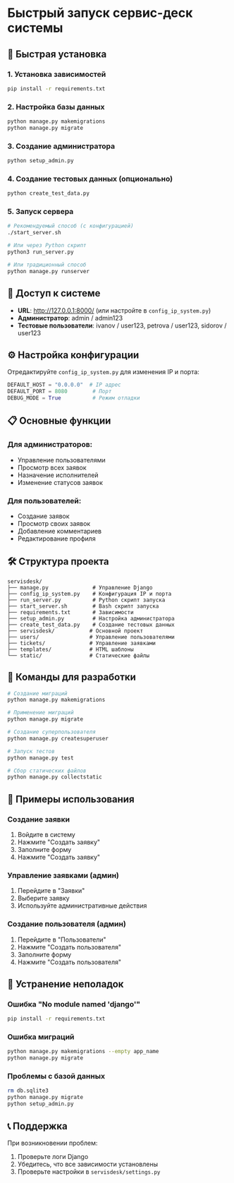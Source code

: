 # Быстрый запуск сервис-деск системы

## 🚀 Быстрая установка

### 1. Установка зависимостей
```bash
pip install -r requirements.txt
```

### 2. Настройка базы данных
```bash
python manage.py makemigrations
python manage.py migrate
```

### 3. Создание администратора
```bash
python setup_admin.py
```

### 4. Создание тестовых данных (опционально)
```bash
python create_test_data.py
```

### 5. Запуск сервера
```bash
# Рекомендуемый способ (с конфигурацией)
./start_server.sh

# Или через Python скрипт
python3 run_server.py

# Или традиционный способ
python manage.py runserver
```

## 🔗 Доступ к системе

- **URL**: http://127.0.0.1:8000/ (или настройте в `config_ip_system.py`)
- **Администратор**: admin / admin123
- **Тестовые пользователи**: ivanov / user123, petrova / user123, sidorov / user123

## ⚙️ Настройка конфигурации

Отредактируйте `config_ip_system.py` для изменения IP и порта:

```python
DEFAULT_HOST = "0.0.0.0"  # IP адрес
DEFAULT_PORT = 8080        # Порт
DEBUG_MODE = True          # Режим отладки
```

## 📋 Основные функции

### Для администраторов:
- Управление пользователями
- Просмотр всех заявок
- Назначение исполнителей
- Изменение статусов заявок

### Для пользователей:
- Создание заявок
- Просмотр своих заявок
- Добавление комментариев
- Редактирование профиля

## 🛠️ Структура проекта

```
servisdesk/
├── manage.py              # Управление Django
├── config_ip_system.py    # Конфигурация IP и порта
├── run_server.py          # Python скрипт запуска
├── start_server.sh        # Bash скрипт запуска
├── requirements.txt       # Зависимости
├── setup_admin.py         # Настройка администратора
├── create_test_data.py    # Создание тестовых данных
├── servisdesk/           # Основной проект
├── users/                # Управление пользователями
├── tickets/              # Управление заявками
├── templates/            # HTML шаблоны
└── static/               # Статические файлы
```

## 🔧 Команды для разработки

```bash
# Создание миграций
python manage.py makemigrations

# Применение миграций
python manage.py migrate

# Создание суперпользователя
python manage.py createsuperuser

# Запуск тестов
python manage.py test

# Сбор статических файлов
python manage.py collectstatic
```

## 📝 Примеры использования

### Создание заявки
1. Войдите в систему
2. Нажмите "Создать заявку"
3. Заполните форму
4. Нажмите "Создать заявку"

### Управление заявками (админ)
1. Перейдите в "Заявки"
2. Выберите заявку
3. Используйте административные действия

### Создание пользователя (админ)
1. Перейдите в "Пользователи"
2. Нажмите "Создать пользователя"
3. Заполните форму
4. Нажмите "Создать пользователя"

## 🐛 Устранение неполадок

### Ошибка "No module named 'django'"
```bash
pip install -r requirements.txt
```

### Ошибка миграций
```bash
python manage.py makemigrations --empty app_name
python manage.py migrate
```

### Проблемы с базой данных
```bash
rm db.sqlite3
python manage.py migrate
python setup_admin.py
```

## 📞 Поддержка

При возникновении проблем:
1. Проверьте логи Django
2. Убедитесь, что все зависимости установлены
3. Проверьте настройки в `servisdesk/settings.py`
